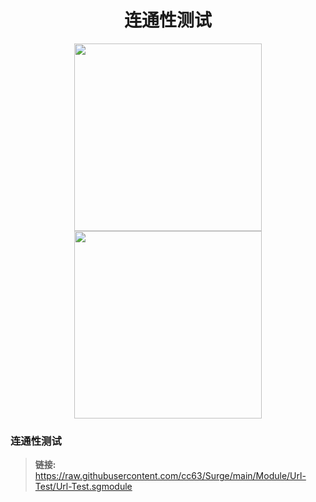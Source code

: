 <h1 align="center">连通性测试</h1>

<p align="center">
<img src="https://raw.githubusercontent.com/cc63/Surge/main/Surge.png" width="300"></img>
<img src="https://raw.githubusercontent.com/cc63/Surge/main/Module.png" width="300"></img>
</p>

### 连通性测试
> **链接:** https://raw.githubusercontent.com/cc63/Surge/main/Module/Url-Test/Url-Test.sgmodule </br>
</br>
